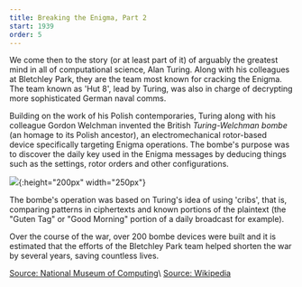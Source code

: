 ```yaml
---
title: Breaking the Enigma, Part 2
start: 1939
order: 5
---
```


We come then to the story (or at least part of it) of arguably the greatest mind in all of computational science, Alan Turing. Along with his colleagues at Bletchley Park, they are the team most known for cracking the Enigma. The team known as 'Hut 8', lead by Turing, was also in charge of decrypting more sophisticated German naval comms.

Building on the work of his Polish contemporaries, Turing along with his colleague Gordon Welchman invented the British _Turing-Welchman bombe_ (an homage to its Polish ancestor), an electromechanical rotor-based device specifically targeting Enigma operations. The bombe's purpose was to discover the daily key used in the Enigma messages by deducing things such as the settings, rotor orders and other configurations.

![](https://www.cryptomuseum.com/crypto/bombe/img/us_bombe_full.jpg){:height="200px" width="250px"}

The bombe's operation was based on Turing's idea of using 'cribs', that is, comparing patterns in ciphertexts and known portions of the plaintext (the "Guten Tag" or "Good Morning" portion of a daily broadcast for example).

Over the course of the war, over 200 bombe devices were built and it is estimated that the efforts of the Bletchley Park team helped shorten the war by several years, saving countless lives.

[Source: National Museum of Computing](https://www.tnmoc.org/bombe)\\
[Source: Wikipedia](https://en.wikipedia.org/wiki/Cryptanalysis_of_the_Enigma)

